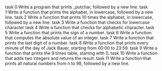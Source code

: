 task 0:Write a program that prints _putchar, followed by a new line.
task 1:Write a function that prints the alphabet, in lowercase, followed by a new line.
task 2 Write a function that prints 10 times the alphabet, in lowercase, followed by a new line.
task 3 Write a function that checks for lowercase character
task 4 Write a function that checks for alphabetic character.
task 5 Write a function that prints the sign of a number.
task 6 Write a function that computes the absolute value of an integer.
task 7 Write a function that prints the last digit of a number.
task 8 Write a function that prints every minute of the day of Jack Bauer, starting from 00:00 to 23:59.
task 9 Write a function that prints the 9 times table, starting with 0.
task 10 Write a function that adds two integers and returns the result.
task 11 Write a function that prints all natural numbers from n to 98, followed by a new line.
